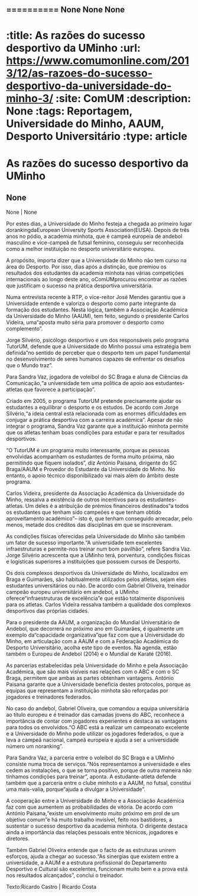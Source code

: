 
==========
None
None
None
---
:title: As razões do sucesso desportivo da UMinho
:url: https://www.comumonline.com/2013/12/as-razoes-do-sucesso-desportivo-da-universidade-do-minho-3/
:site: ComUM
:description: None
:tags: Reportagem, Universidade do Minho, AAUM, Desporto Universitário
:type: article
==========


# **As razões do sucesso desportivo da UMinho**

## None

None | None

Por estes dias, a Universidade do Minho festeja a chegada ao primeiro lugar dorankingdaEuropean University Sports Association(EUSA). Depois de três anos no pódio, a academia minhota, que é campeã europeia de andebol masculino e vice-campeã de futsal feminino, conseguiu ser reconhecida como a melhor instituição no desporto universitário europeu.

A propósito, importa dizer que a Universidade do Minho não tem curso na área do Desporto. Por isso, dias após a distinção, que premiou os resultados dos estudantes da academia minhota nas várias competições internacionais ao longo deste ano, oComUMprocurou encontrar as razões que justificam o sucesso na prática desportiva universitária.





Numa entrevista recente à RTP, o vice-reitor José Mendes garantiu que a Universidade entende e valoriza o desporto como parte integrante da formação dos estudantes. Nesta lógica, também a Associação Académica da Universidade do Minho (AAUM), tem feito, segundo o presidente Carlos Videira, uma“aposta muito séria para promover o desporto como complemento”.

Jorge Silvério, psicólogo desportivo e um dos responsáveis pelo programa TutorUM, defende que a Universidade do Minho possui uma estratégia bem definida“no sentido de perceber que o desporto tem um papel fundamental no desenvolvimento de seres humanos capazes de enfrentar os desafios que o Mundo traz”.

Para Sandra Vaz, jogadora de voleibol do SC Braga e aluna de Ciências da Comunicação,“a universidade tem uma política de apoio aos estudantes-atletas que favorece a participação”.



Criado em 2005, o programa TutorUM pretende precisamente ajudar os estudantes a equilibrar o desporto e os estudos. De acordo com Jorge Silvério,“a ideia central está relacionada com as enormes dificuldades em conjugar a prática desportiva com a carreira académica”. Apesar de não integrar o programa, Sandra Vaz garante que a instituição minhota permite que os atletas tenham boas condições para estudar e para ter resultados desportivos.

“O TutorUM é um programa muito interessante, porque as pessoas envolvidas acompanham os estudantes de forma muito próxima, não permitindo que fiquem isolados”, diz António Paisana, dirigente do SC Braga/AAUM e Provedor do Estudante da Universidade do Minho. No entanto, o apoio técnico disponibilizado vai mais além do âmbito deste programa.

Carlos Videira, presidente da Associação Académica da Universidade do Minho, ressalva a existência de outros incentivos para os estudantes-atletas. Um deles é a atribuição de prémios financeiros destinados“a todos os estudantes que tenham sido campeões e que tenham obtido aproveitamento académico”– isto é, que tenham conseguido arrecadar, pelo menos, metade dos créditos das disciplinas em que se inscreveram.



As condições físicas oferecidas pela Universidade do Minho são também um fator de sucesso importante.“A universidade tem excelentes infraestruturas e permite-nos treinar num bom pavilhão”, refere Sandra Vaz. Jorge Silvério acrescenta que a UMinho terá, porventura, condições físicas e logísticas superiores a instituições que possuem cursos de Desporto.

Os dois complexos desportivos da Universidade do Minho, localizados em Braga e Guimarães, são habitualmente utilizados pelos atletas, sejam eles estudantes universitários ou não. De acordo com Gabriel Oliveira, treinador campeão europeu universitário em andebol, a UMinho oferece“infraestruturas de excelência”e que estão totalmente disponíveis para os atletas. Carlos Videira ressalva também a qualidade dos complexos desportivos das próprias cidades.

Para o presidente da AAUM, a organização do Mundial Universitário de Andebol, que decorrerá no próximo ano em Guimarães, é igualmente um exemplo da“capacidade organizativa”que faz com que a Universidade do Minho, em articulação com a AAUM e com a Federação Académica do Desporto Universitário, acolha este tipo de eventos. Na agenda, estão também o Europeu de Andebol (2014) e o Mundial de Karaté (2016).



As parcerias estabelecidas pela Universidade do Minho e pela Associação Académica, que são mais visíveis nas relações com o ABC e com o SC Braga, permitem que ambas as partes obtenham vantagens. António Paisana garante que a Universidade beneficia destes protocolos, porque as equipas que representam a instituição minhota são reforçadas por jogadores e treinadores federados.

No caso do andebol, Gabriel Oliveira, que comandou a equipa universitária ao título europeu e é treinador das camadas jovens do ABC, reconhece a importância de contar com jogadores experientes e destaca as vantagens para todos os envolvidos.“O ABC está a realizar um campeonato excelente e a Universidade do Minho pode utilizar os jogadores federados, o que a leva a campeã nacional, campeã europeia e ajuda a ser a universidade número um noranking”.

Para Sandra Vaz, a parceria entre o voleibol do SC Braga e a UMinho consiste numa troca de serviços.“Nós representamos a universidade e eles cedem as instalações, o que se torna positivo, porque de outra maneira não tínhamos condições para treinar”, aponta. A estudante-atleta defende também que a parceria entre o clube minhoto e a AAUM, no futsal, constitui uma mais-valia, porque“ajuda a divulgar a Universidade”.



A cooperação entre a Universidade do Minho e a Associação Académica faz com que aumentem as probabilidades de vitória. De acordo com António Paisana,“existe um envolvimento muito próximo em prol de um objetivo comum”e há muito trabalho invisível, feito nos bastidores, a sustentar o sucesso desportivo da academia minhota. O dirigente destaca ainda a importância das relações pessoais entre técnicos, jogadores e diretores.

Também Gabriel Oliveira entende que o facto de as estruturas unirem esforços, ajuda a chegar ao sucesso.“As sinergias que existem entre a universidade, a AAUM e a estrutura profissional do Departamento Desportivo e Cultural são excelentes, funcionam muito bem e a prova está nos resultados alcançados”, conclui o treinador.

Texto:Ricardo Castro | Ricardo Costa

